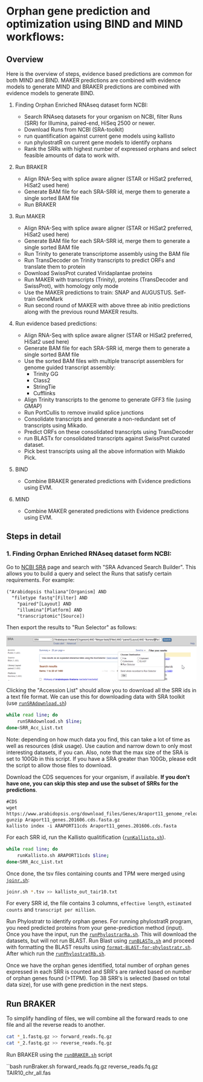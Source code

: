 # Orphan gene prediction and optimization using BIND and MIND workflows:

## Overview

Here is the overview of steps, evidence based predictions are common for both MIND and BIND. MAKER predictions are combined with evidence models to generate MIND and BRAKER predictions are combined with evidence models to generate BIND.

1. Finding Orphan Enriched RNAseq dataset form NCBI:
	- Search RNAseq datasets for your organism on NCBI, filter Runs (SRR) for Illumina, paired-end, HiSeq 2500 or newer.
	- Download Runs from NCBI (SRA-toolkit)
	- run quantification against current gene models using kallisto
	- run phylostratR on current gene models to identify orphans
	- Rank the SRRs with highest number of expressed orphans and select feasible amounts of data to work with.

2. Run BRAKER
	- Align RNA-Seq with splice aware aligner (STAR or HiSat2 preferred, HiSat2 used here)
	- Generate BAM file for each SRA-SRR id, merge them to generate a single sorted BAM file
	- Run BRAKER

2. Run MAKER

	- Align RNA-Seq with splice aware aligner (STAR or HiSat2 preferred, HiSat2 used here)
	- Generate BAM file for each SRA-SRR id, merge them to generate a single sorted BAM file
	- Run Trinity to generate transcriptome assembly using the BAM file
	- Run TransDecoder on Trinity transcripts to predict ORFs and translate them to protein
	- Download SwissProt curated Viridaplantae proteins
	- Run MAKER with transcripts (Trinity), proteins (TransDecoder and SwissProt), with homology only mode
	- Use the MAKER predictions to train: SNAP and AUGUSTUS. Self-train GeneMark
	- Run second round of MAKER with above three ab initio predictions along with the previous round MAKER results.

3. Run evidence based predictions:

	- Align RNA-Seq with splice aware aligner (STAR or HiSat2 preferred, HiSat2 used here)
	- Generate BAM file for each SRA-SRR id, merge them to generate a single sorted BAM file
	- Use the sorted BAM files with multiple transcript assemblers for genome guided transcript assembly:
		* Trinity GG
		* Class2
		* StringTie
		* Cufflinks
	- Align Trinity transcripts to the genome to generate GFF3 file (using GMAP)
	- Run PortCullis to remove invalid splice junctions
	- Consolidate transcripts and generate a non-redundant set of transcripts using Mikado.
	- Predict ORFs on these consolidated transcripts using TransDecoder
	- run BLASTx for consolidated transcripts against SwissProt curated dataset.
	- Pick best transcripts using all the above information with Miakdo Pick.

4. BIND
	- Combine BRAKER generated predictions with Evidence predictions using EVM.

5. MIND
	- Combine MAKER generated predictions with Evidence predictions using EVM.



## Steps in detail

### 1. Finding Orphan Enriched RNAseq dataset form NCBI:

Go to [NCBI SRA](https://www.ncbi.nlm.nih.gov/sra) page and search with "SRA Advanced Search Builder". This allows you to build a query and select the Runs that satisfy certain requirements. For example:

```
("Arabidopsis thaliana"[Organism] AND
  "filetype fastq"[Filter] AND
	"paired"[Layout] AND
	"illumina"[Platform] AND
	"transcriptomic"[Source])
```

Then export the results to "Run Selector" as follows:

![SRA results](Assets/ncbi-sra.png)

Clicking the "Accession List" should allow you to download all the SRR ids in a text file format. We can use this for downloading data with SRA toolkit (use [`runSRAdownload.sh`](scripts/runSRAdownload.sh))

```bash
while read line; do
	runSRAdownload.sh $line;
done<SRR_Acc_List.txt
```
Note: depending on how much data you find, this can take a lot of time as well as resources (disk usage). Use caution and narrow down to only most interesting datasets, if you can. Also, note that the max size of the SRA is set to 100Gb in this script. If you have a SRA greater than 100Gb, please edit the script to allow those files to download.


Download the CDS sequences for your organism, if available. **If you don't have one, you can skip this step and use the subset of SRRs for the predictions**.

```
#CDS
wget https://www.arabidopsis.org/download_files/Genes/Araport11_genome_release/Araport11_blastsets/Araport11_genes.201606.cds.fasta.gz
gunzip Araport11_genes.201606.cds.fasta.gz
kallisto index -i ARAPORT11cds Araport11_genes.201606.cds.fasta
```


For each SRR id, run the Kallisto qualitification ([`runKallisto.sh`](scripts/runKallisto.sh)).

```bash
while read line; do
	runKallisto.sh ARAPORT11cds $line;
done<SRR_Acc_List.txt
```
Once done, the tsv files containing counts and TPM were merged using [`joinr.sh`](scripts/joinr.sh):

```bash
joinr.sh *.tsv >> kallisto_out_tair10.txt
```

For every SRR id, the file contains 3 columns, `effective length`, `estimated counts` and `transcript per million`.

Run Phylostratr to identify orphan genes. For running phylostratR program, you need predicted proteins from your gene-prediction method (input).
Once you have the input, run the [`runPhylostrarRa.sh`](scripts/runPhylostratR.sh). This will download the datasets, but will not run BLAST.
Run Blast using [`runBLASTp.sh`](scripts/runBLASTp.sh) and proceed with formatting the BLAST results using [`format-BLAST-for-phylostratr.sh`](scripts/format-BLAST-for-phylostratr.sh).
After which run the [`runPhylostratRb.sh`](scripts/runPhylostratRb.sh).


Once we have the orphan genes identified, total number of orphan genes expressed in each SRR is counted and SRR's are ranked based on number of orphan genes found (>1TPM). Top 38 SRR's is selected (based on total data size), for use with gene prediction in the next steps.


## Run BRAKER

To simplify handling of files, we will combine all the forward reads to one file and all the reverse reads to another.

```bash
cat *_1.fastq.gz >> forward_reads.fq.gz
cat *_2.fastq.gz >> reverse_reads.fq.gz
```

Run BRAKER using the [`runBRAKER.sh`](scripts/runBRAKER.sh) script

``bash
runBraker.sh forward_reads.fq.gz reverse_reads.fq.gz TAIR10_chr_all.fas
```
